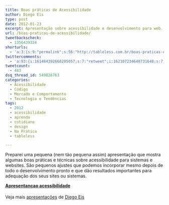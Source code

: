 ```yaml
---
title: Boas práticas de Acessibilidade
author: Diego Eis
type: post
date: 2012-01-23
excerpt: Apresentação sobre acessibilidade e desenvolvimento para web.
url: /boas-praticas-de-acessibilidade/
tweetbackscheck:
  - 1356439324
shorturls:
  - 'a:3:{s:9:"permalink";s:56:"http://tableless.com.br/boas-praticas-de-acessibilidade/";s:7:"tinyurl";s:26:"http://tinyurl.com/7vxxdkd";s:4:"isgd";s:19:"http://is.gd/u2b9Wp";}'
twittercomments:
  - 'a:93:{i:161484392668205057;s:7:"retweet";i:162107234648731648;s:7:"retweet";i:161852095341932544;s:7:"retweet";i:161851907193843713;s:7:"retweet";i:161843603386273792;s:7:"retweet";i:161800278595735552;s:7:"retweet";i:161537849970278401;s:7:"retweet";i:161506887874002944;s:7:"retweet";i:161494457269747712;s:7:"retweet";i:161490578113183744;s:7:"retweet";i:161488259753574400;s:7:"retweet";i:161485119784366080;s:7:"retweet";i:161484986774601728;s:7:"retweet";i:161484485353947137;s:7:"retweet";i:161484392680787968;s:7:"retweet";i:161484289438003200;s:7:"retweet";i:161483767817580544;s:7:"retweet";i:161483764256620544;s:7:"retweet";i:161483576330825728;s:7:"retweet";i:164767943698296834;s:7:"retweet";i:164052993006764033;s:7:"retweet";i:164027661587464194;s:7:"retweet";i:164020185685176320;s:7:"retweet";i:164019880222404608;s:7:"retweet";i:166488859130077185;s:7:"retweet";i:166487926975369217;s:7:"retweet";i:166487805097279488;s:7:"retweet";i:166487209401262080;s:7:"retweet";i:165605272071581696;s:7:"retweet";i:164824426842558465;s:7:"retweet";i:164807742756880385;s:7:"retweet";i:164801064384733185;s:7:"retweet";i:164700859492601856;s:7:"retweet";i:164698499466788864;s:7:"retweet";i:164698113280458753;s:7:"retweet";i:164697548819402752;s:7:"retweet";i:164697546764189697;s:7:"retweet";i:164697451729657856;s:7:"retweet";i:164697136838094848;s:7:"retweet";i:169851740227780608;s:7:"retweet";i:170316569874939904;s:7:"retweet";i:169962503974027265;s:7:"retweet";i:169903388509745153;s:7:"retweet";i:169883326813974528;s:7:"retweet";i:169864079127740416;s:7:"retweet";i:169862840906285056;s:7:"retweet";i:169859477619748865;s:7:"retweet";i:169851925972516865;s:7:"retweet";i:169850686362755073;s:7:"retweet";i:169849906394185728;s:7:"retweet";i:169838331541209089;s:7:"retweet";i:169831295399100418;s:7:"retweet";i:169830882016899072;s:7:"retweet";i:169829211677261826;s:7:"retweet";i:169829037085179904;s:7:"retweet";i:169828557793673216;s:7:"retweet";i:174610507473498112;s:7:"retweet";i:174610102224035841;s:7:"retweet";i:174609971416268800;s:7:"retweet";i:179638535274504193;s:7:"retweet";i:184659631837151232;s:7:"retweet";i:184654446121336833;s:7:"retweet";i:188391315879374848;s:7:"retweet";i:188390576473907200;s:7:"retweet";i:188318474332946433;s:7:"retweet";i:188314924743794688;s:7:"retweet";i:188300665683050497;s:7:"retweet";i:188295771051933696;s:7:"retweet";i:192664547855843331;s:7:"retweet";i:196723494367657984;s:7:"retweet";i:196682584124698624;s:7:"retweet";i:196675148634529792;s:7:"retweet";i:196668155534389249;s:7:"retweet";i:196643826239160320;s:7:"retweet";i:196634804157026304;s:7:"retweet";i:196631028046114816;s:7:"retweet";i:219977040210833408;s:7:"retweet";i:219870883014115329;s:7:"retweet";i:219870881218969601;s:7:"retweet";i:219844260227330048;s:7:"retweet";i:219828509063913474;s:7:"retweet";i:219825273951100928;s:7:"retweet";i:219822840222973952;s:7:"retweet";i:229983174501994496;s:7:"retweet";i:229974984376860673;s:7:"retweet";i:229972127539933184;s:7:"retweet";i:229970849866850306;s:7:"retweet";i:229970708611092481;s:7:"retweet";i:245561643206049793;s:7:"retweet";i:245557438370164736;s:7:"retweet";i:245555401284804608;s:7:"retweet";i:251355717737529345;s:7:"retweet";i:251350974805966848;s:7:"retweet";}'
tweetcount:
  - 443
dsq_thread_id: 549826763
categories:
  - Acessibilidade
  - Código
  - Mercado e Comportamento
  - Tecnologia e Tendências
tags:
  - 2012
  - acessibilidade
  - aprenda
  - cotidiano
  - design
  - Na Prática
  - tableless

---
```

Preparei uma pequena (nem tão pequena assim) apresentação que mostra algumas boas práticas e técnicas sobre acessibilidade para sistemas e websites. São pequenos ajustes que podemos incorporar mesmo depois de todo o desenvolvimento pronto e que dão resultados importantes para adequação dos seus sites ou sistemas.

<div style="width:595px" id="__ss_11217803">
  <strong style="display:block;margin:12px 0 4px"><a href="http://www.slideshare.net/diegoeis/apresentancao-acessibilidade" title="Apresentancao acessibilidade" target="_blank">Apresentancao acessibilidade</a></strong> </p> 
  
  <div style="padding:5px 0 12px">
    Veja mais <a href="http://www.slideshare.net/" target="_blank">apresentações</a> de <a href="http://www.slideshare.net/diegoeis" target="_blank">Diego Eis</a>
  </div></p>
</div>